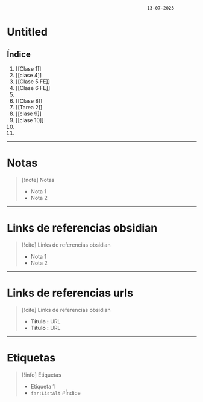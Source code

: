 														13-07-2023

# Untitled

## Índice
1. [[Clase 1]]
2. [[clase 4]]
3. [[Clase 5 FE]]
4. [[Clase 6 FE]]
5. 
6. [[Clase 8]]
7. [[Tarea 2]]
8. [[clase 9]]
9. [[clase 10]]
10. 
11. 

--------------------------------------------------

# Notas
> [!note]  Notas
> - Nota 1
> - Nota 2

--------------------------------------------------

# Links de referencias obsidian

> [!cite]  Links de referencias obsidian
> - Nota 1
> - Nota 2

--------------------------------------------------

# Links de referencias urls

> [!cite]  Links de referencias obsidian
> - __Título :__ URL
> - __Título :__ URL

--------------------------------------------------

# Etiquetas
> [!info] Etiquetas
> - Etiqueta 1
> - `far:ListAlt` #Índice